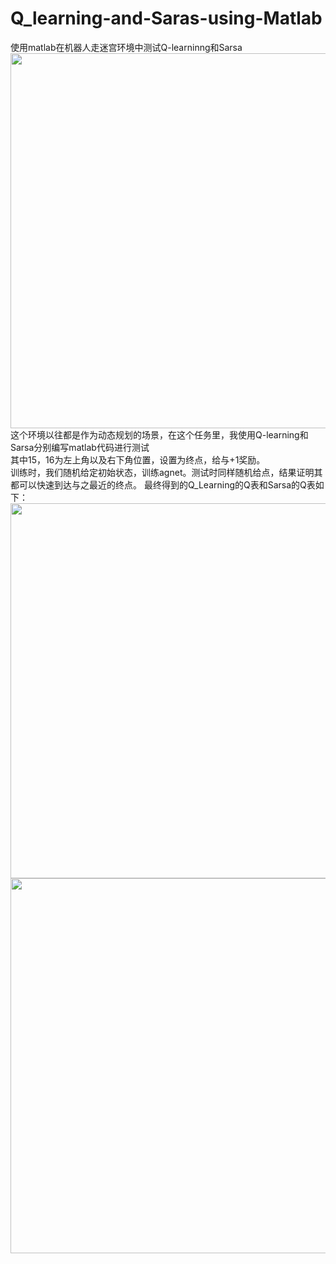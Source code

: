 # Q_learning-and-Saras-using-Matlab
使用matlab在机器人走迷宫环境中测试Q-learninng和Sarsa  
<img src="[https://github.com/wangjunhe8127/Momentum-and-Nesterov-accelerated-gradient/blob/main/task_description/task.jpg](https://github.com/wangjunhe8127/Q_learning-and-Saras-using-Matlab/blob/main/task.jpg)" width="600">  
这个环境以往都是作为动态规划的场景，在这个任务里，我使用Q-learning和Sarsa分别编写matlab代码进行测试  
其中15，16为左上角以及右下角位置，设置为终点，给与+1奖励。  
训练时，我们随机给定初始状态，训练agnet。测试时同样随机给点，结果证明其都可以快速到达与之最近的终点。
最终得到的Q_Learning的Q表和Sarsa的Q表如下：
<img src="https://github.com/wangjunhe8127/Q_learning-and-Saras-using-Matlab/blob/main/result/Q_Qtable.jpg)" width="600">  
<img src="https://github.com/wangjunhe8127/Q_learning-and-Saras-using-Matlab/blob/main/result/S_Qtable.jpg)" width="600">  
